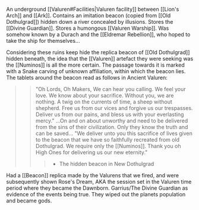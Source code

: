 An underground [[Valuren#Facilities|Valuren facility]] between [[Lion's Arch]] and [[Ark]]. 
Contains an imitation beacon (copied from [[Old Dothulgrad]]) hidden down a river concealed by illusions. 
Stores the [[Divine Guardian]]. 
Stores a humongous [[Valuren Warship]].
Was somehow known by a Durach and the [[Eldremar Rebellion]], who hoped to take the ship for themselves...

Considering these ruins keep hide the replica beacon of [[Old Dothulgrad]] hidden beneath, the idea that the [[Valuren]] artefact they were seeking was the [[Numinos]] is all the more certain. The passage towards it is marked with a Snake carving of unknown affiliation, within which the beacon lies. The tablets around the beacon read as follows in Ancient Valuren:

>> "Oh Lords, Oh Makers, We can hear you calling. We feel your love. We know about your sacrifice. Without you, we are nothing. A twig on the currents of time, a sheep without shepherd. Free us from our vices and forgive us our trespasses. Deliver us from our pains, and bless us with your everlasting mercy." ...On and on about unworthy and need to be delivered from the sins of their civilization. Only they know the truth and can be saved... "We deliver unto you this sacrifice of lives given to the beacon that we have so faithfully recreated from old Dothulgrad. We require only the [[Numinos]]. Thank you oh High Ones for delivering us our new eternity."
>> > - The hidden beacon in New Dothulgrad


Had a [[Beacon]] replica made by the Valurens that we fired, and were subsequently shown Rose's Dream, AKA the session set in the Valuren time period where they became the Dawnborn. Garrius/The Divine Guardian as evidence of the events being true. They wiped out the planets population and became gods.